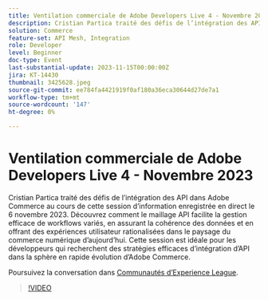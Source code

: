 ```yaml
---
title: Ventilation commerciale de Adobe Developers Live 4 - Novembre 2023
description: Cristian Partica traité des défis de l’intégration des API dans Adobe Commerce au cours de cette session d’information enregistrée en direct le 6 novembre 2023. Découvrez comment le maillage API facilite la gestion efficace de workflows variés, en assurant la cohérence des données et en offrant des expériences utilisateur rationalisées dans le paysage du commerce numérique d’aujourd’hui. Cette session est idéale pour les développeurs qui recherchent des stratégies efficaces d’intégration d’API dans la sphère en rapide évolution d’Adobe Commerce.
solution: Commerce
feature-set: API Mesh, Integration
role: Developer
level: Beginner
doc-type: Event
last-substantial-update: 2023-11-15T00:00:00Z
jira: KT-14430
thumbnail: 3425628.jpeg
source-git-commit: ee784fa4421919f0af180a36eca30644d27de7a1
workflow-type: tm+mt
source-wordcount: '147'
ht-degree: 0%

---
```



# Ventilation commerciale de Adobe Developers Live 4 - Novembre 2023

Cristian Partica traité des défis de l’intégration des API dans Adobe Commerce au cours de cette session d’information enregistrée en direct le 6 novembre 2023. Découvrez comment le maillage API facilite la gestion efficace de workflows variés, en assurant la cohérence des données et en offrant des expériences utilisateur rationalisées dans le paysage du commerce numérique d’aujourd’hui. Cette session est idéale pour les développeurs qui recherchent des stratégies efficaces d’intégration d’API dans la sphère en rapide évolution d’Adobe Commerce.

Poursuivez la conversation dans [Communautés d’Experience League](https://adobe.ly/3ttN8tz).

>[!VIDEO](https://video.tv.adobe.com/v/3425628/?learn=on)
